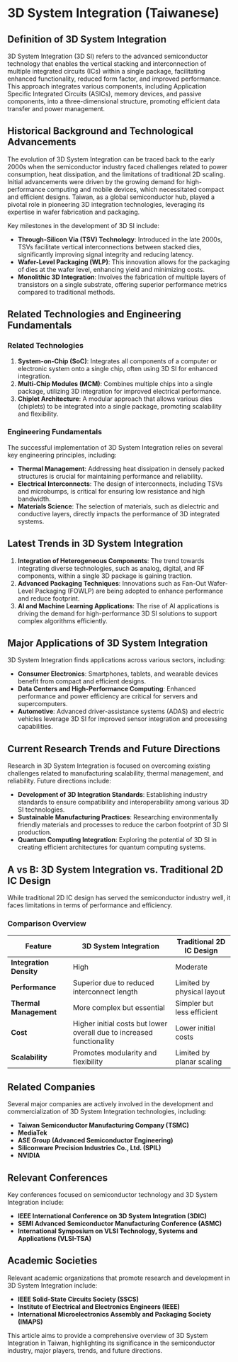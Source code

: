 # 3D System Integration (Taiwanese)

## Definition of 3D System Integration

3D System Integration (3D SI) refers to the advanced semiconductor technology that enables the vertical stacking and interconnection of multiple integrated circuits (ICs) within a single package, facilitating enhanced functionality, reduced form factor, and improved performance. This approach integrates various components, including Application Specific Integrated Circuits (ASICs), memory devices, and passive components, into a three-dimensional structure, promoting efficient data transfer and power management.

## Historical Background and Technological Advancements

The evolution of 3D System Integration can be traced back to the early 2000s when the semiconductor industry faced challenges related to power consumption, heat dissipation, and the limitations of traditional 2D scaling. Initial advancements were driven by the growing demand for high-performance computing and mobile devices, which necessitated compact and efficient designs. Taiwan, as a global semiconductor hub, played a pivotal role in pioneering 3D integration technologies, leveraging its expertise in wafer fabrication and packaging.

Key milestones in the development of 3D SI include:

- **Through-Silicon Via (TSV) Technology**: Introduced in the late 2000s, TSVs facilitate vertical interconnections between stacked dies, significantly improving signal integrity and reducing latency.
- **Wafer-Level Packaging (WLP)**: This innovation allows for the packaging of dies at the wafer level, enhancing yield and minimizing costs.
- **Monolithic 3D Integration**: Involves the fabrication of multiple layers of transistors on a single substrate, offering superior performance metrics compared to traditional methods.

## Related Technologies and Engineering Fundamentals

### Related Technologies

1. **System-on-Chip (SoC)**: Integrates all components of a computer or electronic system onto a single chip, often using 3D SI for enhanced integration.
2. **Multi-Chip Modules (MCM)**: Combines multiple chips into a single package, utilizing 3D integration for improved electrical performance.
3. **Chiplet Architecture**: A modular approach that allows various dies (chiplets) to be integrated into a single package, promoting scalability and flexibility.

### Engineering Fundamentals

The successful implementation of 3D System Integration relies on several key engineering principles, including:

- **Thermal Management**: Addressing heat dissipation in densely packed structures is crucial for maintaining performance and reliability.
- **Electrical Interconnects**: The design of interconnects, including TSVs and microbumps, is critical for ensuring low resistance and high bandwidth.
- **Materials Science**: The selection of materials, such as dielectric and conductive layers, directly impacts the performance of 3D integrated systems.

## Latest Trends in 3D System Integration

1. **Integration of Heterogeneous Components**: The trend towards integrating diverse technologies, such as analog, digital, and RF components, within a single 3D package is gaining traction.
2. **Advanced Packaging Techniques**: Innovations such as Fan-Out Wafer-Level Packaging (FOWLP) are being adopted to enhance performance and reduce footprint.
3. **AI and Machine Learning Applications**: The rise of AI applications is driving the demand for high-performance 3D SI solutions to support complex algorithms efficiently.

## Major Applications of 3D System Integration

3D System Integration finds applications across various sectors, including:

- **Consumer Electronics**: Smartphones, tablets, and wearable devices benefit from compact and efficient designs.
- **Data Centers and High-Performance Computing**: Enhanced performance and power efficiency are critical for servers and supercomputers.
- **Automotive**: Advanced driver-assistance systems (ADAS) and electric vehicles leverage 3D SI for improved sensor integration and processing capabilities.

## Current Research Trends and Future Directions

Research in 3D System Integration is focused on overcoming existing challenges related to manufacturing scalability, thermal management, and reliability. Future directions include:

- **Development of 3D Integration Standards**: Establishing industry standards to ensure compatibility and interoperability among various 3D SI technologies.
- **Sustainable Manufacturing Practices**: Researching environmentally friendly materials and processes to reduce the carbon footprint of 3D SI production.
- **Quantum Computing Integration**: Exploring the potential of 3D SI in creating efficient architectures for quantum computing systems.

## A vs B: 3D System Integration vs. Traditional 2D IC Design

While traditional 2D IC design has served the semiconductor industry well, it faces limitations in terms of performance and efficiency. 

### Comparison Overview

| Feature                          | 3D System Integration                  | Traditional 2D IC Design            |
|----------------------------------|----------------------------------------|-------------------------------------|
| **Integration Density**          | High                                   | Moderate                            |
| **Performance**                  | Superior due to reduced interconnect length | Limited by physical layout         |
| **Thermal Management**           | More complex but essential             | Simpler but less efficient          |
| **Cost**                         | Higher initial costs but lower overall due to increased functionality | Lower initial costs                 |
| **Scalability**                  | Promotes modularity and flexibility    | Limited by planar scaling           |

## Related Companies

Several major companies are actively involved in the development and commercialization of 3D System Integration technologies, including:

- **Taiwan Semiconductor Manufacturing Company (TSMC)**
- **MediaTek**
- **ASE Group (Advanced Semiconductor Engineering)**
- **Siliconware Precision Industries Co., Ltd. (SPIL)**
- **NVIDIA**

## Relevant Conferences

Key conferences focused on semiconductor technology and 3D System Integration include:

- **IEEE International Conference on 3D System Integration (3DIC)**
- **SEMI Advanced Semiconductor Manufacturing Conference (ASMC)**
- **International Symposium on VLSI Technology, Systems and Applications (VLSI-TSA)**

## Academic Societies

Relevant academic organizations that promote research and development in 3D System Integration include:

- **IEEE Solid-State Circuits Society (SSCS)**
- **Institute of Electrical and Electronics Engineers (IEEE)**
- **International Microelectronics Assembly and Packaging Society (IMAPS)**

This article aims to provide a comprehensive overview of 3D System Integration in Taiwan, highlighting its significance in the semiconductor industry, major players, trends, and future directions.